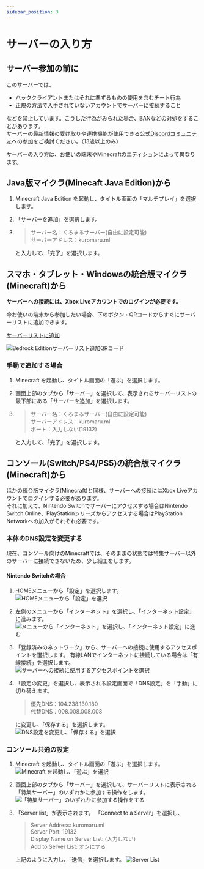 ```yaml
---
sidebar_position: 3
---
```


# サーバーの入り方

## サーバー参加の前に

このサーバーでは、
- ハッククライアントまたはそれに準ずるものの使用を含むチート行為
- 正規の方法で入手されていないアカウントでサーバーに接続すること

などを禁止しています。こうした行為がみられた場合、BANなどの対処をすることがあります。  
サーバーの最新情報の受け取りや連携機能が使用できる[公式Discordコミュニティ](https://discord.gg/3cPMXcdGKd)への参加をご検討ください。（13歳以上のみ）

サーバーの入り方は、お使いの端末やMinecraftのエディションによって異なります。

## Java版マイクラ(Minecaft Java Edition)から

1. Minecraft Java Edition を起動し、タイトル画面の「マルチプレイ」を選択します。

2. 「サーバーを追加」を選択します。

3. >サーバー名：くろまるサーバー(自由に設定可能)  
   >サーバーアドレス：kuromaru.ml

   と入力して、「完了」を選択します。

## スマホ・タブレット・Windowsの統合版マイクラ(Minecraft)から
**サーバーへの接続には、Xbox Liveアカウントでのログインが必要です。**

今お使いの端末から参加したい場合、下のボタン・QRコードからすぐにサーバーリストに追加できます。

<a href="minecraft://?addExternalServer=くろまるサーバー|kuromaru.ml:19132"><Link className="button button--primary button--lg">サーバーリストに追加</Link></a>

![Bedrock Editionサーバーリスト追加QRコード](assets/be-join-qr.png)
### 手動で追加する場合

1. Minecraft を起動し、タイトル画面の「遊ぶ」を選択します。

2. 画面上部のタブから「サーバー」を選択して、表示されるサーバーリストの最下部にある「サーバーを追加」を選択します。

3. >サーバー名：くろまるサーバー(自由に設定可能)  
   >サーバーアドレス：kuromaru.ml  
   >ポート：入力しない(19132)

   と入力して、「完了」を選択します。

## コンソール(Switch/PS4/PS5)の統合版マイクラ(Minecraft)から

ほかの統合版マイクラ(Minecraft)と同様、サーバーへの接続にはXbox Liveアカウントでログインする必要があります。  
それに加えて、Nintendo Switchでサーバーにアクセスする場合はNintendo Switch Online、PlayStationシリーズからアクセスする場合はPlayStation Networkへの加入がそれぞれ必要です。

### 本体のDNS設定を変更する

現在、コンソール向けのMinecraftでは、そのままの状態では特集サーバー以外のサーバーに接続できないため、少し細工をします。

#### Nintendo Switchの場合

1. HOMEメニューから「設定」を選択します。
![HOMEメニューから「設定」を選択](assets/switch01.jpg)

2. 左側のメニューから「インターネット」を選択し、「インターネット設定」に進みます。
![メニューから「インターネット」を選択し、「インターネット設定」に進む](assets/switch02.jpg)

3. 「登録済みのネットワーク」から、サーバーへの接続に使用するアクセスポイントを選択します。
    有線LANでインターネットに接続している場合は「有線接続」を選択します。
![サーバーへの接続に使用するアクセスポイントを選択](assets/switch03.jpg)


4. 「設定の変更」を選択し、表示される設定画面で「DNS設定」を「手動」に切り替えます。

   >優先DNS：104.238.130.180  
   >代替DNS：008.008.008.008

   に変更し、「保存する」を選択します。
![DNS設定を変更し、「保存する」を選択](assets/switch04.jpg)

### コンソール共通の設定

1. Minecraft を起動し、タイトル画面の「遊ぶ」を選択します。
![Minecraft を起動し、「遊ぶ」を選択](assets/console01.jpg)

2. 画面上部のタブから「サーバー」を選択して、サーバーリストに表示される「特集サーバー」のいずれかに参加する操作をします。
![「特集サーバー」のいずれかに参加する操作をする](assets/console02.jpg)

3. 「Server list」が表示されます。
    「Connect to a Server」を選択し、
   >Server Address: kuromaru.ml  
   >Server Port: 19132  
   >Display Name on Server List: (入力しない)  
   >Add to Server List: オンにする

   上記のように入力し、「送信」を選択します。
![Server List](assets/console03.jpg)
